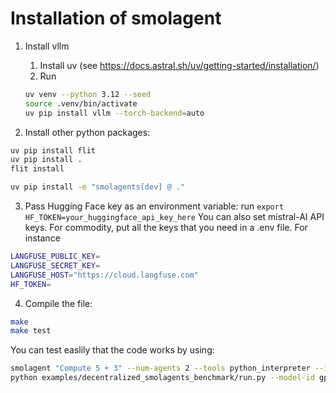 # Installation of smolagent

1. Install vllm
    1. Install uv (see https://docs.astral.sh/uv/getting-started/installation/)
    2. Run 
    ```bash
    uv venv --python 3.12 --seed
    source .venv/bin/activate
    uv pip install vllm --torch-backend=auto
    ```

2. Install other python packages:
 
```bash
uv pip install flit
uv pip install .
flit install

uv pip install -e "smolagents[dev] @ ."
```

3. Pass Hugging Face key as an environment variable: run `export HF_TOKEN=your_huggingface_api_key_here`
You can also set mistral-AI API keys. For commodity, put all the keys that you need in a .env file. For instance

```bash
LANGFUSE_PUBLIC_KEY=
LANGFUSE_SECRET_KEY=
LANGFUSE_HOST="https://cloud.langfuse.com"
HF_TOKEN=
```

4. Compile the file:
```bash
make
make test
```

You can test easlily that the code works by using:
```bash
smolagent "Compute 5 + 3" --num-agents 2 --tools python_interpreter --imports langfuse
python examples/decentralized_smolagents_benchmark/run.py --model-id gpt-4o --agent-action-type vanilla #agent-action-type code or tool-calling require a SERPER API key
```
